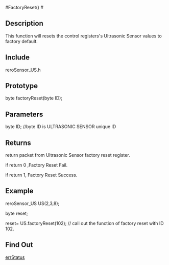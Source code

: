 #FactoryReset() #

## Description ##
This function will resets the control registers's Ultrasonic Sensor values to factory default.

## Include ##
reroSensor_US.h

## Prototype ##
byte factoryReset(byte ID);

## Parameters ##
byte ID; //byte ID is ULTRASONIC SENSOR unique ID

## Returns ##
 return packet from Ultrasonic Sensor factory reset register.
 
if return 0 ,Factory Reset Fail.

if return 1, Factory Reset Success.

## Example ##
reroSensor_US US(2,3,8);

byte reset;

reset= US.factoryReset(102); // call out the function of factory reset with ID 102.

## Find Out ##

[errStatus](https://github.com/duckwalker/Cytron-Ultrasonic-Sensor-Arduino-Library/blob/wiki/example/Error%20Status.md)

